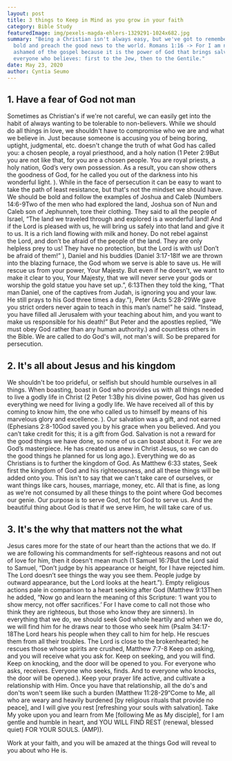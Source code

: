 ```yaml
---
layout: post
title: 3 things to Keep in Mind as you grow in your faith
category: Bible Study
featuredImage: img/pexels-magda-ehlers-1329291-1024x682.jpg
summary: "Being a Christian isn't always easy, but we've got to remember to stay
  bold and preach the good news to the world. Romans 1:16 -> For I am not
  ashamed of the gospel because it is the power of God that brings salvation to
  everyone who believes: first to the Jew, then to the Gentile."
date: May 23, 2020
author: Cyntia Seumo
---
```

<h2 class="has-black-color has-text-color">1. Have a fear of God not man</h2>

<p>Sometimes as Christian's if we're not careful, we can easily get into the habit of always wanting to be tolerable to non-believers. While we should do all things in love, we shouldn't have to compromise who we are and what we believe in. Just because someone is accusing you of being boring, uptight, judgmental, etc. doesn't change the truth of what God has called you: a chosen people, a royal priesthood, and a holy nation (<span class="tooltips">1 Peter 2:9<span class="tooltip-text">But you are not like that, for you are a chosen people. You are royal priests, a holy nation, God’s very own possession. As a result, you can show others the goodness of God, for he called you out of the darkness into his wonderful light. </span></span>). While in the face of persecution it can be easy to want to take the path of least resistance, but that's not the mindset we should have. We should be bold and follow the examples of Joshua and Caleb (<span class="tooltips">Numbers 14:6-9<span class="tooltip-text">Two of the men who had explored the land, Joshua son of Nun and Caleb son of Jephunneh, tore their clothing. They said to all the people of Israel, “The land we traveled through and explored is a wonderful land! And if the Lord is pleased with us, he will bring us safely into that land and give it to us. It is a rich land flowing with milk and honey. Do not rebel against the Lord, and don’t be afraid of the people of the land. They are only helpless prey to us! They have no protection, but the Lord is with us! Don’t be afraid of them!” </span></span>), Daniel and his buddies (<span class="tooltips">Daniel 3:17-18<span class="tooltip-text">If we are thrown into the blazing furnace, the God whom we serve is able to save us. He will rescue us from your power, Your Majesty. But even if he doesn’t, we want to make it clear to you, Your Majesty, that we will never serve your gods or worship the gold statue you have set up.”</span></span>, <span class="tooltips">6:13<span class="tooltip-text">Then they told the king, “That man Daniel, one of the captives from Judah, is ignoring you and your law. He still prays to his God three times a day.”</span></span>), Peter (<span class="tooltips">Acts 5:28-29<span class="tooltip-text">We gave you strict orders never again to teach in this man’s name!” he said. “Instead, you have filled all Jerusalem with your teaching about him, and you want to make us responsible for his death!” But Peter and the apostles replied, “We must obey God rather than any human authority.</span></span>) and countless others in the Bible. We are called to do God's will, not man's will. So be prepared for persecution.</p>

<h2 class="has-black-color has-text-color">2. It's all about Jesus and his kingdom</h2>

<p>We shouldn't be too prideful, or selfish but should humble ourselves in all things. When boasting, boast in God who provides us with all things needed to live a godly life in Christ (<span class="tooltips">2 Peter 1:3<span class="tooltip-text">By his divine power, God has given us everything we need for living a godly life. We have received all of this by coming to know him, the one who called us to himself by means of his marvelous glory and excellence. </span></span>). Our salvation was a gift, and not earned (<span class="tooltips">Ephesians 2:8-10<span class="tooltip-text">God saved you by his grace when you believed. And you can’t take credit for this; it is a gift from God. Salvation is not a reward for the good things we have done, so none of us can boast about it. For we are God’s masterpiece. He has created us anew in Christ Jesus, so we can do the good things he planned for us long ago.</span></span>). Everything we do as Christians is to further the kingdom of God. As Matthew 6:33 states, Seek first the kingdom of God and his righteousness, and all these things will be added onto you. This isn't to say that we can't take care of ourselves, or want things like cars, houses, marriage, money, etc. All that is fine, as long as we're not consumed by all these things to the point where God becomes our genie. Our purpose is to serve God, not for God to serve us. And the beautiful thing about God is that if we serve Him, he will take care of us.</p>

<h2 class="has-black-color has-text-color">3. It's the why that matters not the what</h2>

<p>Jesus cares more for the state of our heart than the actions that we do. If we are following his commandments for self-righteous reasons and not out of love for him, then it doesn't mean much (<span class="tooltips">1 Samuel 16:7<span class="tooltip-text">But the Lord said to Samuel, “Don’t judge by his appearance or height, for I have rejected him. The Lord doesn’t see things the way you see them. People judge by outward appearance, but the Lord looks at the heart.”</span></span>). Empty religious actions pale in comparison to a heart seeking after God (<span class="tooltips">Matthew 9:13<span class="tooltip-text">Then he added, “Now go and learn the meaning of this Scripture: ‘I want you to show mercy, not offer sacrifices.’ For I have come to call not those who think they are righteous, but those who know they are sinners</span></span>). In everything that we do, we should seek God whole heartily and when we do, we will find him for he draws near to those who seek him (<span class="tooltips">Psalm 34:17-18<span class="tooltip-text">The Lord hears his people when they call to him for help. He rescues them from all their troubles. The Lord is close to the brokenhearted; he rescues those whose spirits are crushed</span></span>, <span class="tooltips">Matthew 7:7-8<span class="tooltip-text"> Keep on asking, and you will receive what you ask for. Keep on seeking, and you will find. Keep on knocking, and the door will be opened to you. For everyone who asks, receives. Everyone who seeks, finds. And to everyone who knocks, the door will be opened.</span></span>). Keep your prayer life active, and cultivate a relationship with Him. Once you have that relationship, all the do's and don'ts won't seem like such a burden (<span class="tooltips">Matthew 11:28-29<span class="tooltip-text">“Come to Me, all who are weary and heavily burdened [by religious rituals that provide no peace], and I will give you rest [refreshing your souls with salvation]. Take My yoke upon you and learn from Me [following Me as My disciple], for I am gentle and humble in heart, and YOU WILL FIND REST (renewal, blessed quiet) FOR YOUR SOULS. (AMP)</span></span>).</p>

<p>Work at your faith, and you will be amazed at the things God will reveal to you about who He is.</p>